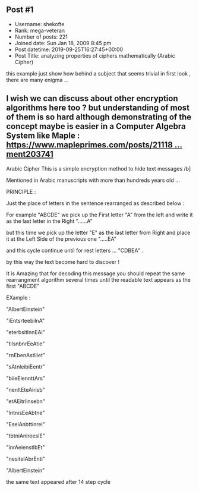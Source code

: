 ## Post #1
- Username: shekofte
- Rank: mega-veteran
- Number of posts: 221
- Joined date: Sun Jan 18, 2009 8:45 pm
- Post datetime: 2019-09-25T16:27:45+00:00
- Post Title: analyzing properties of ciphers mathematically (Arabic Cipher)

this example just show how behind a subject that seems trivial in first look , there are many enigma ...

I wish we can discuss about other encryption algorithms here too ?
but understanding of most of them is so hard although demonstrating of the concept maybe is easier in a Computer Algebra System like Maple :
[https://www.mapleprimes.com/posts/21118 ... ment203741](https://www.mapleprimes.com/posts/211188-Arabic-Cipher#comment203741)
-------------------------------------------------------------
Arabic Cipher
This is a simple encryption method to hide text messages /b]

Mentioned in Arabic manuscripts with more than hundreds years old ...

PRINCIPLE :

Just the place of letters in the sentence rearranged as described below :

For example "ABCDE" we pick up the First letter "A" from the left and write it as the last letter in the Right "......A"

but this time we pick up the letter "E" as the last letter from Right and place it at the Left Side of the previous one  ".....EA"

and this cycle continue until for rest letters ... "CDBEA" .

by this way the text become hard to discover !

It is Amazing that for decoding this message you should repeat the same rearrangment algorithm several times until the readable text appears as the first "ABCDE"

EXample :

"AlbertEinstein"

"iEntsrteebilnA"

"eterbsitlnnEAi"

 "tilsnbnrEeAtie"

"rnEbenAstliiet"

"sAtnleibiEentr"

 "biieElennttArs"

"nenltEteAirisb"

"etAEitrlinsebn"

"lritnisEeAbtne"

"EseiAnbttinrel"

"tbtniAnireeslE"

"inrAeienstlbEt"

"nesitelAbrEnti"

"AlbertEinstein"

the same text appeared after 14 step cycle
